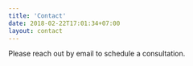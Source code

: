 ```yaml
---
title: 'Contact'
date: 2018-02-22T17:01:34+07:00
layout: contact
---
```


Please reach out by email to schedule a consultation.
